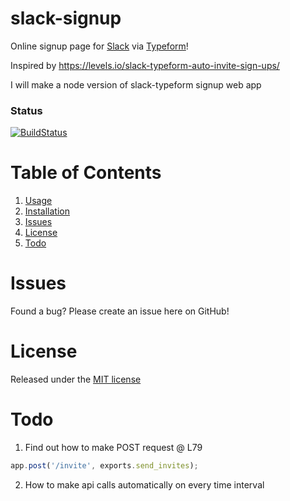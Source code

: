# slack-signup
Online signup page for [Slack](https://slack.com/) via [Typeform](https://www.typeform.com/)!

Inspired by https://levels.io/slack-typeform-auto-invite-sign-ups/

I will make a node version of slack-typeform signup web app

### Status
[![BuildStatus](https://travis-ci.org/jumbosushi/slack-signup.svg?branch=master)](https://travis-ci.org/jumbosushi/slack-signup)

# Table of Contents
1. [Usage](#usage)
2. [Installation](#installation)
3. [Issues](#issues)
4. [License](#license)
5. [Todo](#todo)

# Issues
Found a bug? Please create an issue here on GitHub!

# License
Released under the [MIT license](https://github.com/jumbosushi/slack-signup/blob/master/LICENCE)

# Todo
1. Find out how to make POST request @ L79

```javascript
app.post('/invite', exports.send_invites);
```

2. How to make api calls automatically on every time interval
